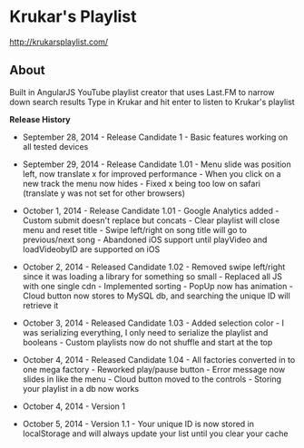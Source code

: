 Krukar's Playlist
===============

http://krukarsplaylist.com/

About
--------------
Built in AngularJS
YouTube playlist creator that uses Last.FM to narrow down search results
Type in Krukar and hit enter to listen to Krukar's playlist

**Release History**
- September 28, 2014 	- Release Candidate 1 		- Basic features working on all tested devices
- September 29, 2014 	- Release Candidate 1.01 	- Menu slide was position left, now translate x for improved performance
													- When you click on a new track the menu now hides
													- Fixed x being too low on safari (translate y was not set for other browsers)
- October 1, 2014 		- Release Candidate 1.01 	- Google Analytics added
													- Custom submit doesn't replace but concats
													- Clear playlist will close menu and reset title
													- Swipe left/right on song title will go to previous/next song
													- Abandoned iOS support until playVideo and loadVideobyID are supported on iOS
													
- October 2, 2014		- Released Candidate 1.02	- Removed swipe left/right since it was loading a library for something so small
													- Replaced all JS with one single cdn
													- Implemented sorting
													- PopUp now has animation
													- Cloud button now stores to MySQL db, and searching the unique ID will retrieve it

- October 3, 2014		- Released Candidate 1.03	- Added selection color
													- I was serializing everything, I only need to serialize the playlist and booleans
													- Custom playlists now do not shuffle and start at the top

- October 4, 2014		- Released Candidate 1.04	- All factories converted in to one mega factory
													- Reworked play/pause button
													- Error message now slides in like the menu
													- Cloud button moved to the controls
													- Storing your playlist in a db now works
- October 4, 2014		- Version 1

- October 5, 2014		- Version 1.1 				- Your unique ID is now stored in localStorage and will always update your list until you clear your cache
